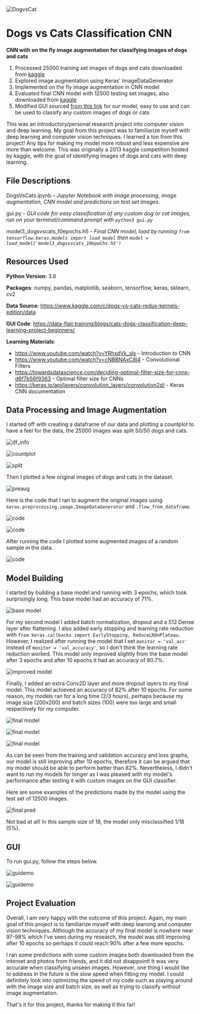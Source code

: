 ![DogvsCat](https://github.com/julianliu17/Dogs-vs-Cats-Classification-CNN/blob/main/Pictures/woof_meow.jpg "DogvsCat")
# Dogs vs Cats Classification CNN
**CNN with on the fly image augmentation for classifying images of dogs and cats**

1. Processed 25000 training set images of dogs and cats downloaded from [kaggle](https://www.kaggle.com/c/dogs-vs-cats-redux-kernels-edition/data)
2. Explored image augmentation using Keras' ImageDataGenerator
3. Implemented on the fly image augmentation in CNN model
4. Evaluated final CNN model with 12500 testing set images, also downloaded from [kaggle](https://www.kaggle.com/c/dogs-vs-cats-redux-kernels-edition/data)
5. Modified GUI sourced [from this link](https://data-flair.training/blogs/cats-dogs-classification-deep-learning-project-beginners/) for our model, easy to use and can be used to classify any custom images of dogs or cats

This was an introductory/personal research project into computer vision and deep learning. My goal from this project was to familiarize myself with deep learning and computer vision techniques. I learned a ton from this project! Any tips for making my model more robust and less expensive are more than welcome. This was originally a 2013 kaggle competition hosted by kaggle, with the goal of identifying images of dogs and cats with deep learning. 

## File Descriptions
DogsVsCats.ipynb - *Jupyter Notebook with image processing, image augmentation, CNN model and predictions on test set images.*

gui.py - *GUI code for easy classification of any custom dog or cat images, run on your terminal/command prompt with `python3 gui.py`*

model3_dogsvscats_10epochs.h5 - *Final CNN model, load by running `from tensorflow.keras.models import load_model` then `model = load_model('model3_dogsvscats_10epochs.h5')`*

## Resources Used
__Python Version__: 3.8

__Packages__: numpy, pandas, matplotlib, seaborn, tensorflow, keras, sklearn, cv2

__Data Source__: https://www.kaggle.com/c/dogs-vs-cats-redux-kernels-edition/data

__GUI Code__: https://data-flair.training/blogs/cats-dogs-classification-deep-learning-project-beginners/

__Learning Materials__: 
* https://www.youtube.com/watch?v=YRhxdVk_sIs   - Introduction to CNN
* https://www.youtube.com/watch?v=cNBBNAxC8l4   - Convolutional Filters
* https://towardsdatascience.com/deciding-optimal-filter-size-for-cnns-d6f7b56f9363   - Optimal filter size for CNNs
* https://keras.io/api/layers/convolution_layers/convolution2d/   - Keras CNN documentation

## Data Processing and Image Augmentation
I started off with creating a dataframe of our data and plotting a countplot to have a feel for the data, the 25000 images was split 50/50 dogs and cats.

![df_info](https://github.com/julianliu17/Dogs-vs-Cats-Classification-CNN/blob/main/Pictures/df_info.JPG "df_info")

![countplot](https://github.com/julianliu17/Dogs-vs-Cats-Classification-CNN/blob/main/Pictures/countplot.JPG "countplot")

![split](https://github.com/julianliu17/Dogs-vs-Cats-Classification-CNN/blob/main/Pictures/train_test_split.JPG "split")

Then I plotted a few original images of dogs and cats in the dataset.

![preaug](https://github.com/julianliu17/Dogs-vs-Cats-Classification-CNN/blob/main/Pictures/dogsandcatspreaug.JPG "preaug")

Here is the code that I ran to augment the original images using `keras.preprocessing.image.ImageDataGenerator` and `.flow_from_dataframe`.

![code](https://github.com/julianliu17/Dogs-vs-Cats-Classification-CNN/blob/main/Pictures/imagedatagenerator.JPG "code")

![code](https://github.com/julianliu17/Dogs-vs-Cats-Classification-CNN/blob/main/Pictures/traintestdatagen.JPG "code")

After running the code I plotted some augmented images of a random sample in the data. 

![code](https://github.com/julianliu17/Dogs-vs-Cats-Classification-CNN/blob/main/Pictures/augmenteddog.JPG "code")

## Model Building
I started by building a base model and running with 3 epochs, which took surprisingly long. This base model had an accuracy of 71%.

![base model](https://github.com/julianliu17/Dogs-vs-Cats-Classification-CNN/blob/main/Pictures/basemodel.JPG "base model")

For my second model I added batch normalization, dropout and a 512 Dense layer after flattening. I also added early stopping and learning rate reduction with `from keras.callbacks import EarlyStopping, ReduceLROnPlateau`. However, I realized after running the model that I set `monitor = 'val_acc'` instead of `monitor = 'val_accuracy'`, so I don't think the learning rate reduction worked. This model only improved slightly from the base model after 3 epochs and after 10 epochs it had an accuracy of 80.7%. 

![improved model](https://github.com/julianliu17/Dogs-vs-Cats-Classification-CNN/blob/main/Pictures/improved%20model.JPG "improved model")

Finally, I added an extra Conv2D layer and more dropout layers to my final model. This model achieved an accuracy of 82% after 10 epochs. For some reason, my models ran for a long time (2/3 hours), perhaps because my image size (200x200) and batch sizes (100) were too large and small respectively for my computer. 

![final model](https://github.com/julianliu17/Dogs-vs-Cats-Classification-CNN/blob/main/Pictures/finalmodelcode.JPG "final model")

![final model](https://github.com/julianliu17/Dogs-vs-Cats-Classification-CNN/blob/main/Pictures/finalmodelsummary.JPG "final model")

![final model](https://github.com/julianliu17/Dogs-vs-Cats-Classification-CNN/blob/main/Pictures/modelperformanceviz.JPG "final model")

As can be seen from the training and validation accuracy and loss graphs, our model is still improving after 10 epochs, therefore it can be argued that my model should be able to perform better than 82%. Nevertheless, I didn't want to run my models for longer as I was pleased with my model's performance after testing it with custom images on the GUI classifier.

Here are some examples of the predictions made by the model using the test set of 12500 images.

![final pred](https://github.com/julianliu17/Dogs-vs-Cats-Classification-CNN/blob/main/Pictures/finalpredictions.png "final pred")

Not bad at all! In this sample size of 18, the model only misclassified 1/18 (5%).

## GUI

To run gui.py, follow the steps below.

![guidemo](https://github.com/julianliu17/Dogs-vs-Cats-Classification-CNN/blob/main/Pictures/guistart.JPG "guidemo")

![guidemo](https://github.com/julianliu17/Dogs-vs-Cats-Classification-CNN/blob/main/Pictures/guidemo.JPG "guidemo")

## Project Evaluation
Overall, I am very happy with the outcome of this project. Again, my main goal of this project is to familiarize myself with deep learning and computer vision techniques. Although the accuracy of my final model is nowhere near 97-98% which I've seen during my research, the model was still improving after 10 epochs so perhaps it could reach 90% after a few more epochs. 

I ran some predictions with some custom images both downloaded from the internet and photos from friends, and it did not disappoint! It was very accurate when classifying unseen images. However, one thing I would like to address in the future is the slow speed when fitting my model. I could definitely look into optimizing the speed of my code such as playing around with the image size and batch size, as well as trying to classify without image augmentation.

That's it for this project, thanks for making it this far!

